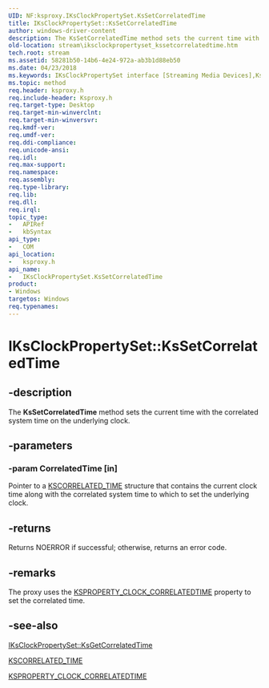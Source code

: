 ```yaml
---
UID: NF:ksproxy.IKsClockPropertySet.KsSetCorrelatedTime
title: IKsClockPropertySet::KsSetCorrelatedTime
author: windows-driver-content
description: The KsSetCorrelatedTime method sets the current time with the correlated system time on the underlying clock.
old-location: stream\iksclockpropertyset_kssetcorrelatedtime.htm
tech.root: stream
ms.assetid: 58281b50-14b6-4e24-972a-ab3b1d88eb50
ms.date: 04/23/2018
ms.keywords: IKsClockPropertySet interface [Streaming Media Devices],KsSetCorrelatedTime method, IKsClockPropertySet.KsSetCorrelatedTime, IKsClockPropertySet::KsSetCorrelatedTime, KsSetCorrelatedTime, KsSetCorrelatedTime method [Streaming Media Devices], KsSetCorrelatedTime method [Streaming Media Devices],IKsClockPropertySet interface, ksproxy/IKsClockPropertySet::KsSetCorrelatedTime, ksproxy_bf409d47-cdd4-467e-88f1-4358bf8934d4.xml, stream.iksclockpropertyset_kssetcorrelatedtime
ms.topic: method
req.header: ksproxy.h
req.include-header: Ksproxy.h
req.target-type: Desktop
req.target-min-winverclnt: 
req.target-min-winversvr: 
req.kmdf-ver: 
req.umdf-ver: 
req.ddi-compliance: 
req.unicode-ansi: 
req.idl: 
req.max-support: 
req.namespace: 
req.assembly: 
req.type-library: 
req.lib: 
req.dll: 
req.irql: 
topic_type:
-	APIRef
-	kbSyntax
api_type:
-	COM
api_location:
-	ksproxy.h
api_name:
-	IKsClockPropertySet.KsSetCorrelatedTime
product:
- Windows
targetos: Windows
req.typenames: 
---
```


# IKsClockPropertySet::KsSetCorrelatedTime


## -description


The <b>KsSetCorrelatedTime</b> method sets the current time with the correlated system time on the underlying clock. 


## -parameters




### -param CorrelatedTime [in]

Pointer to a <a href="https://msdn.microsoft.com/library/windows/hardware/ff561033">KSCORRELATED_TIME</a> structure that contains the current clock time along with the correlated system time to which to set the underlying clock. 


## -returns



Returns NOERROR if successful; otherwise, returns an error code.




## -remarks



The proxy uses the <a href="https://msdn.microsoft.com/library/windows/hardware/ff564465">KSPROPERTY_CLOCK_CORRELATEDTIME</a> property to set the correlated time. 




## -see-also




<a href="https://msdn.microsoft.com/library/windows/hardware/ff559738">IKsClockPropertySet::KsGetCorrelatedTime</a>



<a href="https://msdn.microsoft.com/library/windows/hardware/ff561033">KSCORRELATED_TIME</a>



<a href="https://msdn.microsoft.com/library/windows/hardware/ff564465">KSPROPERTY_CLOCK_CORRELATEDTIME</a>
 

 

